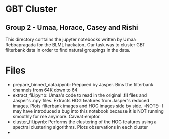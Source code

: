 # GBT Cluster 
## Group 2 - Umaa, Horace, Casey and Rishi

This directory contains the jupyter notebooks written by Umaa Rebbapragada for the BLML hackaton.  Our task was to cluster GBT filterbank data in order to find natural groupings in the data.  

# Files
* prepare_binned_data.ipynb: Prepared by Jasper.  Bins the filterbank channels from 64K down to 64
* extract_fil.ipynb: Umaa's code to read in the original .fil files and Jasper's .npy files. Extracts HOG features from Jasper's reduced images.  Plots filterbank images and HOG images side by side.  ::NOTE:: I may have introduced a bug into this notebook because it is NOT running smoothly for me anymore.  Caveat emptor.
* cluster_fil.ipynb: Performs the clustering of the HOG features using a spectral clustering algorithms.  Plots observations in each cluster
* 
